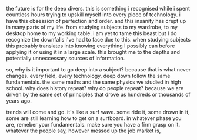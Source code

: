 
the future is for the deep divers. this is something i recognised while i spent countless hours trying to upskill myself into every piece of technology. i have this obsession of perfection and order. and this insanity has crept up in many parts of my life. from studying subjects to my wardrobe, to my desktop home to my working table. i am yet to tame this beast but I do recognize the downfalls i've had to face due to this. when studying subjects this probably translates into knowing everything I possibly can before applying it or using it in a large scale. this brought me to the depths and potentially unneccessary sources of information. 

so, why is it important to go deep into a subject? because that is what never changes. every field, every technology, deep down follow the same fundamentals. the same maths and the same physics we studied in high school. why does history repeat? why do people repeat? because we are driven by the same set of principles that drove us hundreds or thousands of years ago. 

trends will come and go. it's like a surf wave. some ride it, some drown in it, some are still learning how to get on a surfboard. in whatever phase you are, remeber your fundamentals. make sure you have a firm grasp on it. whatever the people say, however messed up the job market is, 